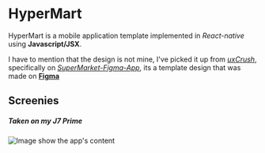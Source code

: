 # HyperMart
HyperMart is a mobile application template implemented in *React-native* using **Javascript/JSX**.

I have to mention that the design is not mine, I've picked it up from *[uxCrush](www.uxcrush.com)*, specifically on *[SuperMarket-Figma-App](https://www.uxcrush.com/supermarket-figma-app-template/)*, its a template design that was made on **[Figma](https://www.figma.com/)**


## Screenies
##### Taken on my J7 Prime
![Image show the app's content](https://i.gyazo.com/2abbdf3fc52039d1e1d08cdc7ca4e994.png)
